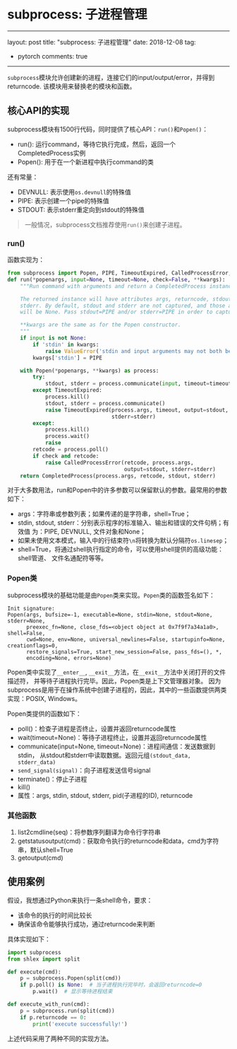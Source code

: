 # subprocess: 子进程管理
---
layout: post
title: "subprocess: 子进程管理"
date: 2018-12-08
tag:
- pytorch
comments: true
---


`subprocess`模块允许创建新的进程，连接它们的input/output/error，并得到returncode.
该模块用来替换老的模块和函数。

## 核心API的实现

subprocess模块有1500行代码，同时提供了核心API：`run()`和`Popen()`：
+ run(): 运行command，等待它执行完成，然后，返回一个CompletedProcess实例
+ Popen(): 用于在一个新进程中执行command的类

还有常量：
+ DEVNULL: 表示使用`os.devnull`的特殊值
+ PIPE:    表示创建一个pipe的特殊值
+ STDOUT:  表示stderr重定向到stdout的特殊值

> 一般情况，subprocess文档推荐使用`run()`来创建子进程。

### run()

函数实现为：
```python
from subprocess import Popen, PIPE, TimeoutExpired, CalledProcessError, CompletedProcess
def run(*popenargs, input=None, timeout=None, check=False, **kwargs):
    """Run command with arguments and return a CompletedProcess instance.

    The returned instance will have attributes args, returncode, stdout and
    stderr. By default, stdout and stderr are not captured, and those attributes
    will be None. Pass stdout=PIPE and/or stderr=PIPE in order to capture them.

    **kwargs are the same as for the Popen constructor.
    """
    if input is not None:
        if 'stdin' in kwargs:
            raise ValueError('stdin and input arguments may not both be used.')
        kwargs['stdin'] = PIPE

    with Popen(*popenargs, **kwargs) as process:
        try:
            stdout, stderr = process.communicate(input, timeout=timeout)
        except TimeoutExpired:
            process.kill()
            stdout, stderr = process.communicate()
            raise TimeoutExpired(process.args, timeout, output=stdout,
                                 stderr=stderr)
        except:
            process.kill()
            process.wait()
            raise
        retcode = process.poll()
        if check and retcode:
            raise CalledProcessError(retcode, process.args,
                                     output=stdout, stderr=stderr)
    return CompletedProcess(process.args, retcode, stdout, stderr)
```

对于大多数用法，run和Popen中的许多参数可以保留默认的参数。最常用的参数如下：
+ args：字符串或参数列表；如果传递的是字符串，shell=True；
+ stdin, stdout, stderr：分别表示程序的标准输入、输出和错误的文件句柄；有效值
  为：PIPE, DEVNULL, 文件对象和None；
+ 如果未使用文本模式，输入中的行结束符`\n`将转换为默认分隔符`os.linesep`；
+ shell=True，将通过shell执行指定的命令，可以使用shell提供的高级功能：shell管道、
  文件名通配符等等。

### Popen类

subprocess模块的基础功能是由`Popen`类来实现。`Popen`类的函数签名如下：
```
Init signature:
Popen(args, bufsize=-1, executable=None, stdin=None, stdout=None, stderr=None,
      preexec_fn=None, close_fds=<object object at 0x7f9f7a34a1a0>, shell=False,
      cwd=None, env=None, universal_newlines=False, startupinfo=None, creationflags=0,
      restore_signals=True, start_new_session=False, pass_fds=(), *,
      encoding=None, errors=None)
```
Popen类中实现了`__enter__`, `__exit__`方法，在`__exit__`方法中关闭打开的文件描述符，
并等待子进程执行完毕。因此，Popen类是上下文管理器对象。
因为subprocess是用于在操作系统中创建子进程的，因此，其中的一些函数提供两类实现：POSIX, Windows。

Popen类提供的函数如下：
+ poll()：检查子进程是否终止，设置并返回returncode属性
+ wait(timeout=None)：等待子进程终止，设置并返回returncode属性
+ communicate(input=None, timeout=None)：进程间通信：发送数据到stdin，
  从stdout和stderr中读取数据。返回元组`(stdout_data, stderr_data)`
+ `send_signal(signal)`：向子进程发送信号signal
+ terminate()：停止子进程
+ kill()
+ 属性：args, stdin, stdout, stderr, pid(子进程的ID), returncode

### 其他函数

1. list2cmdline(seq)：将参数序列翻译为命令行字符串
2. getstatusoutput(cmd)：获取命令执行的returncode和data，cmd为字符串，默认shell=True
2. getoutput(cmd)

## 使用案例

假设，我想通过Python来执行一条shell命令，要求：
+ 该命令的执行的时间比较长
+ 确保该命令能够执行成功，通过returncode来判断

具体实现如下：
```python
import subprocess
from shlex import split

def execute(cmd):
    p = subprocess.Popen(split(cmd))
    if p.poll() is None:  # 当子进程执行完毕时，会返回returncode=0
        p.wait()  # 显示等待进程结束

def execute_with_run(cmd):
    p = subprocess.run(split(cmd))
    if p.returncode == 0:
        print('execute successfully!')

```
上述代码采用了两种不同的实现方法。
